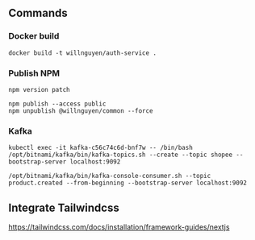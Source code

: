 
## Commands
### Docker build
``` 
docker build -t willnguyen/auth-service .
```
### Publish NPM 
```
npm version patch

npm publish --access public 
npm unpublish @willnguyen/common --force
```

### Kafka
```
kubectl exec -it kafka-c56c74c6d-bnf7w -- /bin/bash
/opt/bitnami/kafka/bin/kafka-topics.sh --create --topic shopee --bootstrap-server localhost:9092

/opt/bitnami/kafka/bin/kafka-console-consumer.sh --topic product.created --from-beginning --bootstrap-server localhost:9092

```


## Integrate Tailwindcss
https://tailwindcss.com/docs/installation/framework-guides/nextjs
